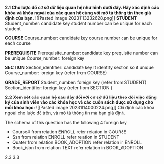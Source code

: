 **2.1 Cho lược đồ cơ sở dữ liệu quan hệ như hình dưới đây. Hãy xác định các khóa
và khóa ngoài của các quan hệ cùng với mô tả thông tin theo giả định của bạn.**
![[Pasted image 20231113232628.png]]
**STUDENT**
Student_number: candidate key 
	student number can be unique for each student

**COURSE**
Course_number:  candidate key
	course number can be unique for each course

**PREREQUISITE**
Prerequisite_number: candidate key
	prequisite number can be unique 
Course_number: foreign key

**SECTION**
Section_identifier: candidate key
	It identify section so it unique  
Course_number: foreign key (refer from COURSE)

**GRADE_REPORT**
Student_number: foreign key (refer from STUDENT)
Section_identifier: foreign key (refer from SECTION )

**2.2  Xem xét các quan hệ sau đây đối với cơ sở dữ liệu theo dõi việc đăng ký của sinh viên vào các khóa học và các cuốn sách được sử dụng cho mỗi khóa học:**
![[Pasted image 20231114000224.png]]
Chỉ định các khóa ngoài cho lược đồ trên, và mô tả thông tin mà bạn giả định.

The schema of this question has the following 4 foreign key
+ Course# from relation ENROLL refer relation in COURSE
+ Ssn from relation ENROLL refer relation in STUDENT
+ Quater from relation BOOK_ADOPTION refer relation in ENROLL
+ Book_isbn from relation TEXT refer relation in BOOK_ADOPTION 





2.3
3.3